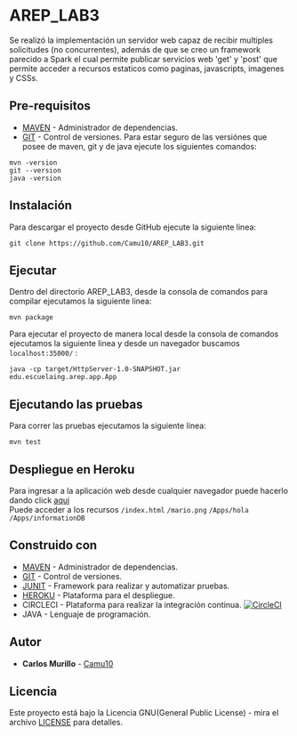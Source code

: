 # AREP_LAB3
Se realizó la implementación un servidor web capaz de recibir multiples solicitudes (no concurrentes), además de que se creo un framework parecido a Spark el cual permite publicar servicios web 'get' y 'post' que permite acceder a recursos estaticos como paginas, javascripts, imagenes y CSSs.

## Pre-requisitos
* [MAVEN](https://maven.apache.org/) - Administrador de dependencias.
* [GIT](https://git-scm.com/) - Control de versiones.
Para estar seguro de las versiónes que posee de maven, git y de java ejecute los siguientes comandos:
```
mvn -version  
git --version  
java -version  
```

## Instalación 
Para descargar el proyecto desde GitHub ejecute la siguiente linea:
```
git clone https://github.com/Camu10/AREP_LAB3.git
```

## Ejecutar
Dentro del directorio AREP_LAB3, desde la consola de comandos para compilar ejecutamos la siguiente linea:
```
mvn package
```
Para ejecutar el proyecto de manera local desde la consola de comandos ejecutamos la siguiente linea y desde un navegador buscamos `localhost:35000/` :
```
java -cp target/HttpServer-1.0-SNAPSHOT.jar edu.escuelaing.arep.app.App
```

## Ejecutando las pruebas
Para correr las pruebas ejecutamos la siguiente linea:
```
mvn test
```

## Despliegue en Heroku
Para ingresar a la aplicación web desde cualquier navegador puede hacerlo dando click [aqui](https://tallerclientesyservidores.herokuapp.com/)  
Puede acceder a los recursos `/index.html` `/mario.png` `/Apps/hola` `/Apps/informationDB`

## Construido con
* [MAVEN](https://maven.apache.org/) - Administrador de dependencias.
* [GIT](https://git-scm.com/) - Control de versiones.
* [JUNIT](https://junit.org/junit5/) - Framework para realizar y automatizar pruebas.
* [HEROKU](https://www.heroku.com/) - Plataforma para el despliegue.
* CIRCLECI - Plataforma para realizar la integración continua. [![CircleCI](https://circleci.com/gh/Camu10/AREP_LAB3.svg?style=svg)](https://app.circleci.com/pipelines/github/Camu10/AREP_LAB3)
* JAVA - Lenguaje de programación.

## Autor
* **Carlos Murillo** - [Camu10](https://github.com/Camu10)

## Licencia
Este proyecto está bajo la Licencia GNU(General Public License) - mira el archivo [LICENSE](LICENSE) para detalles.
